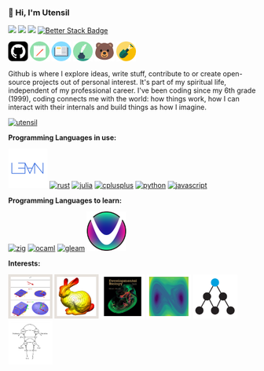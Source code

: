 ### 👋 Hi, I'm Utensil

[![](https://img.shields.io/badge/__utensil__-000000?logo=x&logoColor=white&style=flat)](https://www.twitter.com/_utensil_)
[![](https://img.shields.io/badge/utensil-6364FF?logo=Mastodon&logoColor=white&style=flat)](https://mathstodon.xyz/@utensil)
[![](https://img.shields.io/badge/iutensil-0285FF?logo=bluesky&logoColor=fff&style=flat)](https://bsky.app/profile/iutensil.bsky.social)
[![Better Stack Badge](https://uptime.betterstack.com/status-badges/v2/monitor/201v2.svg)](https://utensil.betteruptime.com/?utm_source=status_badge)

<div style="">
<a href="https://github.com/utensil" class="" title="Github"><img src="images/github-svgrepo-com.svg" alt="Github" width="40" height="40"/></a>
<!-- <a href="https://www.twitter.com/_utensil_" class="" aria-label="Twitter: _utensil_" title="Twitter"><img src="images/twitter-color-svgrepo-com.svg" alt="Twitter" width="40" height="40"/></a>
<a href="http://utensil.github.io/forest/index.xml" class="" title="My Math Notes"><img src="images/library-book-svgrepo-com.svg" width="40" height="40"/></a> -->
<a href="http://utensil.github.io/blog/" class="" title="My Math Blog"><img src="images/notebook-pen-svgrepo-com.svg" width="40" height="40"/></a>
<!-- <a href="http://utensil.github.io/tech/" class="" title="Tech Blog(技术博客)"><img src="images/telescope-svgrepo-com.svg" width="40" height="40"/></a> -->
<a href="http://utensil.github.io/writings/" class="" title="My writings(文字博客)"><img src="images/open-book-book-svgrepo-com.svg" width="40" height="40"/></a>
<a href="https://github.com/utensil/poems/releases/tag/2025.04.13" class="" title="My Poems(诗选)"><img src="images/quill-ink-svgrepo-com.svg" width="40" height="40"/></a>
<a href="https://utensil.bearblog.dev/" class="" title="My Bare Texts"><img src="images/bear-svgrepo-com.svg" width="40" height="40"/></a>
<a href="http://utensil.github.io/garden/" class="" title="My Digital Garden"><img src="images/gardener-work-svgrepo-com.svg" width="40" height="40"/></a>
</div>
<!-- <a href="https://stackoverflow.com/u/200764" class="tooltipped tooltipped-se" aria-label="Stack Overflow: 200764">
  <svg height="24" fill="#959da5" xmlns="http://www.w3.org/2000/svg" viewBox="0 0 120 120"><path class="st0" d="M84.4 93.8V70.6h7.7v30.9H22.6V70.6h7.7v23.2z"></path><path class="st1" d="M38.8 68.4l37.8 7.9 1.6-7.6-37.8-7.9-1.6 7.6zm5-18l35 16.3 3.2-7-35-16.4-3.2 7.1zm9.7-17.2l29.7 24.7 4.9-5.9-29.7-24.7-4.9 5.9zm19.2-18.3l-6.2 4.6 23 31 6.2-4.6-23-31zM38 86h38.6v-7.7H38V86z"></path></svg>
</a>
<a href="https://www.facebook.com/utensilsong" class="tooltipped tooltipped-se" aria-label="Facebook: utensilsong">
  <svg height="20" xmlns="http://www.w3.org/2000/svg" viewBox="0 0 15.3 15.4"><path d="M14.5 0H.8a.88.88 0 0 0-.8.9v13.6a.88.88 0 0 0 .8.9h7.3v-6h-2V7.1h2V5.4a2.87 2.87 0 0 1 2.5-3.1h.5a10.87 10.87 0 0 1 1.8.1v2.1h-1.3c-1 0-1.1.5-1.1 1.1v1.5h2.3l-.3 2.3h-2v5.9h3.9a.88.88 0 0 0 .9-.8V.8a.86.86 0 0 0-.8-.8z" fill="#959da5"></path></svg>
</a>
<a href="https://www.linkedin.com/in/utensil" class="tooltipped tooltipped-se" aria-label="LinkedIn: utensil">
  <svg height="20" xmlns="http://www.w3.org/2000/svg" viewBox="0 0 19 18"><path d="M3.94 2A2 2 0 1 1 2 0a2 2 0 0 1 1.94 2zM4 5.48H0V18h4zm6.32 0H6.34V18h3.94v-6.57c0-3.66 4.77-4 4.77 0V18H19v-7.93c0-6.17-7.06-5.94-8.72-2.91z" fill="#959da5"></path></svg>
</a>
<a href="https://t.me/utensil" class="tooltipped tooltipped-se" aria-label="Telegram: utensil">
  <svg height="20" viewBox="0 0 20 17" fill="none" xmlns="http://www.w3.org/2000/svg"><path d="M19.9434 1.52996L16.9243 15.7574C16.7018 16.7662 16.1009 17.011 15.2627 16.5362L10.6637 13.1463L8.44574 15.2826C8.20095 15.5274 7.99325 15.7351 7.51851 15.7351L7.84489 11.0545L16.368 3.35475C16.7389 3.02836 16.2864 2.84292 15.7968 3.1693L5.26349 9.80084L0.723777 8.38403C-0.262794 8.07249 -0.285048 7.39746 0.931477 6.92272L18.6675 0.0834836C19.4909 -0.21323 20.2104 0.283765 19.9434 1.52996Z" fill="#959DA5"></path></svg>
</a> -->

Github is where I explore ideas, write stuff, contribute to or create open-source projects out of personal interest. It's part of my spiritual life, independent of my professional career. I've been coding since my 6th grade (1999), coding connects me with the world: how things work, how I can interact with their internals and build things as how I imagine.

<p>
<a href="https://github.com/utensil">
<img src="https://github-readme-stats-utensil.vercel.app/api?username=utensil&show_icons=true" alt="utensil" />
<!-- <img src="https://github-readme-stats.vercel.app/api/top-langs/?username=utensil&layout=compact&hide=Jupyter%20Notebook,vim%20script,Mathematica,C%23,javascript,typescript,coffeescript,jinja,jq,d2,css,less,vue,ruby,shell,makefile,cmake,xslt,haml,glsl,scss,erlang,c,html,typst,dockerfile,sed" /> -->
</a>
</p>

**Programming Languages in use:** 

<p>
<a href="https://leanprover-community.github.io/"><img src="images/lean-logo.svg" alt="lean" width="80" height="80"/></a>
<a href="https://www.rust-lang.org/"><img src="https://cdn.jsdelivr.net/gh/devicons/devicon@latest/icons/rust/rust-original.svg" alt="rust" width="80" height="80"/></a>
<a href="https://julialang.org/"><img src="https://cdn.jsdelivr.net/gh/devicons/devicon@latest/icons/julia/julia-original-wordmark.svg" alt="julia" width="80" height="80"/></a>
<a href="https://en.cppreference.com/"><img src="https://cdn.jsdelivr.net/gh/devicons/devicon@latest/icons/cplusplus/cplusplus-original.svg" alt="cplusplus" width="80" height="80"/></a>
  <!-- https://dl.acm.org/doi/abs/10.1145/3386320 -->
<!-- <a href="http://railscasts.com/"><img src="images/ruby-original-wordmark.svg" alt="ruby" width="80" height="80"/></a> -->
<a href="https://www.python.org/"><img src="https://cdn.jsdelivr.net/gh/devicons/devicon@latest/icons/python/python-original-wordmark.svg" alt="python" width="80" height="80"/></a>
<a href="https://github.com/utensil?direction=desc&language=javascript&sort=stars&tab=stars"><img src="https://cdn.jsdelivr.net/gh/devicons/devicon@latest/icons/javascript/javascript-original.svg" alt="javascript" width="80" height="80"/></a>
<!-- https://web.dev/javascript https://nodejs.org/ https://bun.sh/ -->
<!-- <a href=""><img src="https://cdn.jsdelivr.net/gh/devicons/devicon/icons/java/java-original-wordmark.svg" alt="java" width="80" height="80"/></a> --> 
</p>

**Programming Languages to learn:** 

<p>
<a href="https://ziglang.org/"><img src="https://cdn.jsdelivr.net/gh/devicons/devicon@latest/icons/zig/zig-original.svg" alt="zig" width="80" height="80"/></a>
<a href="https://ocaml.org/"><img src="https://cdn.jsdelivr.net/gh/devicons/devicon@latest/icons/ocaml/ocaml-original.svg" alt="ocaml" width="80" height="80"/></a>
<!-- <a href="https://github.com/aya-prover/aya-dev"><img src="https://cdn.jsdelivr.net/gh/aya-prover/aya-prover.github.io/logo.svg" alt="aya" width="80" height="80"/></a> -->
<a href="https://gleam.run/"><img src="https://gleam.run/images/lucy/lucy.svg" alt="gleam" width="80" height="80"/></a>
<!-- <a href="https://elixir-lang.org/"><img src="https://cdn.jsdelivr.net/gh/devicons/devicon@latest/icons/elixir/elixir-original.svg" alt="elixir" width="80" height="80"/></a>
<a href="https://janet-lang.org/"><img src="https://cdn.jsdelivr.net/gh/janet-lang/janet@master/assets/janet-w200.png" alt="janet" width="80" height="80"/></a> -->
<!-- <a href="https://jank-lang.org/"><img src="https://jank-lang.org/img/logo-transparent.png" alt="jank" width="80" height="80"/></a> -->
<a href="https://www.uiua.org/"><img src="images/uiua-logo.png" alt="uiua" width="80" height="80"/></a>
<!-- <a href="https://flix.dev/"><img src="https://cdn.jsdelivr.net/gh/flix/flix@master/docs/logo.png" alt="flix" height="80"/></a>
<!-- <a href="https://wesl-lang.dev/"><img src="images/wesl-logo.svg" alt="wesl" width="80" height="80"/></a> -->
<!-- <a href="https://vlang.io/"><img src="https://cdn.jsdelivr.net/gh/vlang/v-logo@master/dist/v-logo.svg" alt="v" width="80" height="80"/></a> -->
<!-- <a href="https://shader-slang.com/"><img src="images/slang-logo.svg" alt="slang" width="80" height="80"/></a>   -->
<!-- <a href="https://elm-lang.org/"><img src="https://cdn.jsdelivr.net/gh/devicons/devicon@latest/icons/elm/elm-original.svg" alt="elm" width="80" height="80"/></a> -->
<!-- <a href="https://nim-lang.org/"><img src="https://cdn.jsdelivr.net/gh/devicons/devicon@latest/icons/nim/nim-original.svg" alt="nim" width="80" height="80"/></a>
<!-- <a href="https://www.roc-lang.org/"><img src="images/roc-logo.svg" alt="roc" width="80" height="80"/></a> -->
<!-- <a href="https://odin-lang.org/"><img src="https://odin-lang.org/logo.svg" alt="odin" width="80" height="80"/></a> -->
<!-- <a href="https://clojure.org/"><img src="https://cdn.jsdelivr.net/gh/devicons/devicon@latest/icons/clojure/clojure-original.svg" alt="clojure" width="80" height="80"/></a> -->
</p>

<!-- <p><img src="./images/langs.svg" /></p> -->

<!-- **Tech Stack:**  -->

<!-- ![Visual Studio Code](https://img.shields.io/badge/-Visual%20Studio%20Code-black?style=flat-square&logo=Visual+Studio+Code&logoColor=007ACC)
![Docker](https://img.shields.io/badge/-Docker-black?style=flat-square&logo=docker)
![Nodejs](https://img.shields.io/badge/-Nodejs-black?style=flat-square&logo=Node.js)
![Vue.js](https://img.shields.io/badge/-Vue.js-black?style=flat-square&logo=Vue.js)
![Electron](https://img.shields.io/badge/-Electron-black?style=flat-square&logo=Electron) -->
<!-- ![MySQL](https://img.shields.io/badge/-MySQL-black?style=flat-square&logo=mysql)
![MongoDB](https://img.shields.io/badge/-MongoDB-black?style=flat-square&logo=mongodb)
![Redis](https://img.shields.io/badge/-Redis-black?style=flat-square&logo=Redis) -->

**Interests:** 

<p>
<a href="https://github.com/topics/geometric-algebra?o=desc&s=stars"><img style="background-color: #e6e1dc; padding: 5px 5px 5px 5px" src="images/ga.svg" alt="Geometric Algebra" title="Geometric Algebra" width="80" height="80"/></a>
<a href="https://www.cs.cmu.edu/~kmcrane/"><img style="background-color: #e6e1dc; padding: 5px 5px 5px 5px" src="images/geodesic_distance-icon.jpg" alt="Discrete Differential Geometry" title="Discrete Differential Geometry" width="80" height="80"/></a>
<a href="https://web.archive.org/web/20170825105003/http://11e.devbio.com/index.html"><img style="background-color: white; padding: 5px 5px 5px 5px" src="images/devbio.png" alt="Developmental Biology" title="Developmental Biology" width="80" height="80"/></a>
<a href="https://www.izhikevich.org/publications/dsn/"><img style="background-color: white; padding: 5px 5px 5px 5px" src="images/forced-duffing-oscillator.svg" alt="Dynamical systems" title="Dynamical systems" width="80" height="80"/></a>
<a href="https://www.numenta.com/resources/research-publications/papers/"><img style="background-color: white; padding: 5px 5px 5px 5px" src="images/numenta.png" alt="NuPIC" title="NuPIC" width="80" height="80"/></a>
<a href="https://github.com/gjoncas/Lacan-Mathemes"><img style="background-color: white; padding: 5px 5px 5px 5px" src="images/Lacan-Desire.png" alt="Lacan" title="Lacan" width="80" height="80"/></a>
</p>

<!--

**Projects:** 

| **Working on** | **Maintaining**  |
|----------------|------------------|
|[![pygae/lean-ga](https://github-readme-stats-utensil.vercel.app/api/pin/?show_icons=true&show_owner=true&username=pygae&repo=lean-ga)](https://github.com/pygae/lean-ga)|[![pygae/galgebra](https://github-readme-stats-utensil.vercel.app/api/pin/?show_icons=true&show_owner=true&username=pygae&repo=galgebra)](https://github.com/pygae/galgebra)|

| **Sharing**    | **Experimenting** |
|----------------|-------------------|
| [![utensil/utensil.github.io](https://github-readme-stats-utensil.vercel.app/api/pin/?show_icons=true&show_owner=true&username=utensil&repo=utensil.github.io)](https://github.com/utensil/utensil.github.io) | [![utensil/lean-playground](https://github-readme-stats-utensil.vercel.app/api/pin/?show_icons=true&show_owner=true&username=utensil&repo=lean-playground)](https://github.com/utensil/lean-playground)|
| [![utensil/slides](https://github-readme-stats-utensil.vercel.app/api/pin/?show_icons=true&show_owner=true&username=utensil&repo=slides)](https://github.com/utensil/slides) | [![utensil/julia-playground](https://github-readme-stats-utensil.vercel.app/api/pin/?show_icons=true&show_owner=true&username=utensil&repo=julia-playground)](https://github.com/utensil/julia-playground)|
| [![utensil/awesome-stars](https://github-readme-stats-utensil.vercel.app/api/pin/?show_icons=true&show_owner=true&username=utensil&repo=awesome-stars)](https://github.com/utensil/awesome-stars) | [![utensil/rust-playground](https://github-readme-stats-utensil.vercel.app/api/pin/?show_icons=true&show_owner=true&username=utensil&repo=rust-playground)](https://github.com/utensil/rust-playground)|
-->
